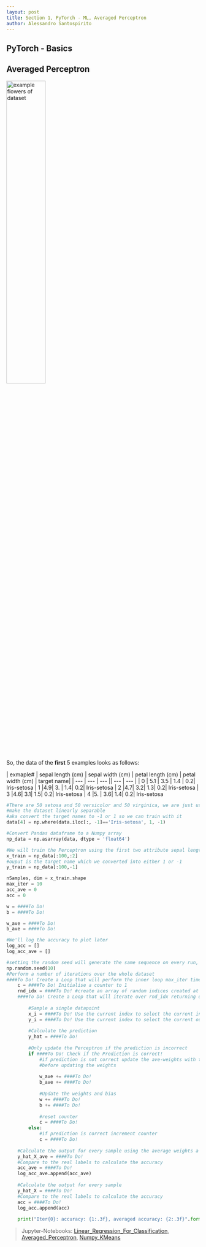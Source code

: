 ```yaml
---
layout: post
title: Section 1, PyTorch - ML, Averaged Perceptron
author: Alessandro Santospirito
---
```


## PyTorch - Basics
## Averaged Perceptron
<img src="{{ site.url }}/images/1_pytorch-ml/iris-flowers.png" alt="example flowers of dataset" style="width: 45%;"/>

So, the data of the **first** 5 examples looks as follows:

| exmaple# | sepal length (cm) | sepal width (cm) | petal length (cm) | petal width (cm) | target name|
| --- | --- | --- || --- | --- |
| 0 | 5.1 | 3.5 | 1.4 |  0.2|  Iris-setosa
| 1 |4.9|  3. |  1.4|  0.2|  Iris-setosa
| 2 |4.7|  3.2|  1.3|  0.2|  Iris-setosa
| 3 |4.6|  3.1|  1.5|  0.2|  Iris-setosa
| 4 |5. |  3.6|  1.4|  0.2|  Iris-setosa


```python
#There are 50 setosa and 50 versicolor and 50 virginica, we are just using setosa and versicolor 
#make the dataset linearly separable
#aka convert the target names to -1 or 1 so we can train with it
data[4] = np.where(data.iloc[:, -1]=='Iris-setosa', 1, -1)

#Convert Pandas dataframe to a Numpy array
np_data = np.asarray(data, dtype = 'float64')

#We will train the Perceptron using the first two attribute sepal length and sepal width
x_train = np_data[:100,:2]
#ouput is the target name which we converted into either 1 or -1
y_train = np_data[:100,-1]

nSamples, dim = x_train.shape
max_iter = 10
acc_ave = 0
acc = 0

w = ####To Do! 
b = ####To Do! 

w_ave = ####To Do! 
b_ave = ####To Do! 

#We'll log the accuracy to plot later 
log_acc = []
log_acc_ave = []

#setting the random seed will generate the same sequence on every run, making it possible to reproduce randomization
np.random.seed(10) 
#Perform a number of iterations over the whole dataset
####To Do! Create a Loop that will perform the inner loop max_iter times!
    c = ####To Do! Initialise a counter to 1
    rnd_idx = ####To Do! #create an array of random indices created at the start of every epoch
    ####To Do! Create a Loop that will iterate over rnd_idx returning one index at a time!
        
        #Sample a single datapoint
        x_i = ####To Do! Use the current index to select the current input TRAINING data point
        y_i = ####To Do! Use the current index to select the current output TRAINING data point
        
        #Calculate the prediction
        y_hat = ####To Do! 
        
        #Only update the Perceptron if the prediction is incorrect
        if ####To Do! Check if the Prediction is correct!
            #if prediction is not correct update the ave-weights with the old weights
            #before updating the weights
            
            w_ave += ####To Do! 
            b_ave += ####To Do! 
            
            #Update the weights and bias
            w += ####To Do! 
            b += ####To Do! 
        
            #reset counter
            c = ####To Do! 
        else:
            #if prediction is correct increment counter
            c = ####To Do! 
                    
    #Calculate the output for every sample using the average weights a bias
    y_hat_X_ave = ####To Do! 
    #Compare to the real labels to calculate the accuracy
    acc_ave = ####To Do! 
    log_acc_ave.append(acc_ave)
    
    #Calculate the output for every sample
    y_hat_X = ####To Do! 
    #Compare to the real labels to calculate the accuracy
    acc = ####To Do! 
    log_acc.append(acc)
    
    print("Iter{0}: accuracy: {1:.3f}, averaged accuracy: {2:.3f}".format(cur_iter+1, acc, acc_ave))  
```

> Jupyter-Notebooks: [Linear_Regression_For_Classification](http://localhost:8888/notebooks/pytorch-tutorial/section1_numpy_ml/notebooks/Linear_Regression_For_Classification.ipynb), [Averaged_Perceptron](http://localhost:8888/notebooks/pytorch-tutorial/section1_numpy_ml/notebooks/Averaged_Perceptron.ipynb), [Numpy_KMeans](http://localhost:8888/notebooks/pytorch-tutorial/section1_numpy_ml/notebooks/Numpy_KMeans.ipynb)

